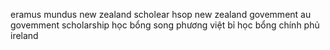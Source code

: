 eramus mundus
new zealand scholear hsop
new zealand govemment 
au govemment scholarship 
học bổng song phương việt bỉ 
học bổng chính phủ ireland 
